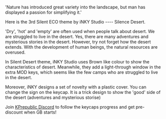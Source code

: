 'Nature has introduced great variety into the landscape, but man has displayed a passion for simplifying it.' 

Here is the 3rd Silent ECO theme by iNKY Studio ---- Silence Desert.

'Dry', 'hot' and 'empty'  are often used when people talk about desert. We are struggled to live in the desert.  Yes, there are many adventures and mysterious stories in the desert.  However, try not forget how the desert extends. With the development of human beings, the natural resources are overused.

In Silent Desert theme, iNKY Studio uses Brown like colour to show the characteristics of desert. Meanwhile, they add a light-through window in the extra MOD keys, which seems like the few camps who are struggled to live in the desert. 

Moreover, iNKY designs a set of novelty with a plastic cover. You can change the sign on the keycap. It is a trick design to show the 'good' side of the desert (adventures and mysterious storise)

Join [KPrepublic Discord](https://discord.gg/tuXDmJNYxS) to follow the keycaps progress and get pre-discount when GB starts! 

